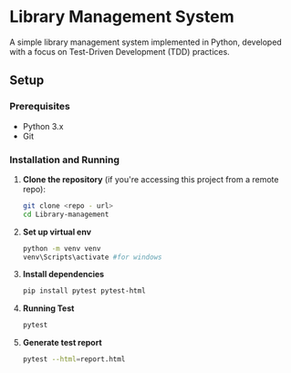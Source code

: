 ﻿# Library Management System

A simple library management system implemented in Python, developed with a focus on Test-Driven Development (TDD) practices.

## Setup

### Prerequisites
- Python 3.x
- Git 

### Installation and Running

1. **Clone the repository** (if you're accessing this project from a remote repo):
   ```bash
   git clone <repo - url>
   cd Library-management
2. **Set up virtual env**
   ```bash
   python -m venv venv
   venv\Scripts\activate #for windows
3. **Install dependencies**
   ```bash
   pip install pytest pytest-html
4. **Running Test**
   ```bash
   pytest
5. **Generate test report**
   ```bash
   pytest --html=report.html
   
